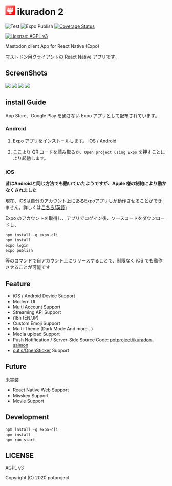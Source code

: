 # <img width="30" heigth="30" src="https://github.com/potproject/ikuradon/blob/master/assets/image/icon250.png?raw=true"> ikuradon 2

![Test](https://github.com/potproject/ikuradon/workflows/Test/badge.svg?branch=master)
![Expo Publish](https://github.com/potproject/ikuradon/workflows/Expo%20Publish/badge.svg?branch=master)
[![Coverage Status](https://coveralls.io/repos/github/potproject/ikuradon/badge.svg?branch=master)](https://coveralls.io/github/potproject/ikuradon?branch=master)

[![License: AGPL v3](https://img.shields.io/badge/License-AGPL%20v3-blue.svg)](https://www.gnu.org/licenses/agpl-3.0)

Mastodon client App for React Native (Expo)

マストドン用クライアントの React Native アプリです。

## ScreenShots


<img width="180" heigth="360" src="https://github.com/potproject/ikuradon/blob/master/screenshots/ios_timeline.jpg?raw=true"> <img width="180" heigth="360" src="https://github.com/potproject/ikuradon/blob/master/screenshots/ios_notifications.jpg?raw=true"> <img width="180" heigth="360" src="https://github.com/potproject/ikuradon/blob/master/screenshots/ios_toot.jpg?raw=true"> <img width="180" heigth="360" src="https://github.com/potproject/ikuradon/blob/master/screenshots/ios_drawer.jpg?raw=true">

## install Guide

App Store、Google Play を通さない Expo アプリとして配布されています。

### Android

1. Expo アプリをインストールします。
   [iOS](https://apps.apple.com/app/apple-store/id982107779) / [Android](https://play.google.com/store/apps/details?id=host.exp.exponent)

2. [ここ](https://expo.io/@potpro/potproject-ikuradon)より QR コードを読み取るか、`Open project using Expo` を押すことにより起動します。

### iOS

__昔はAndroidと同じ方法でも動いていたようですが、Apple 様の制約により動かなくされました__

現在、iOSは自分のアカウント上にあるExpoアプリしか動作させることができません。詳しくは[こちら(英語)](https://blog.expo.io/upcoming-limitations-to-ios-expo-client-8076d01aee1a)

Expo のアカウントを取得し、アプリでログイン後、ソースコードをダウンロードし、

```
npm install -g expo-cli
npm install
expo login
expo publish
```

等のコマンドで自アカウント上にリリースすることで、制限なく iOS でも動作させることが可能です

## Feature

-   iOS / Android Device Support
-   Modern UI
-   Multi Account Support
-   Streaming API Support
-   i18n (EN/JP)
-   Custom Emoji Support
-   Multi Theme (Dark Mode And more...)
-   Media upload Support
-   Push Notification / Server-Side Source Code: [potproject/ikuradon-salmon](https://github.com/potproject/ikuradon-salmon)
-   [cutls/OpenSticker](https://github.com/cutls/OpenSticker) Support

## Future

未実装

-   React Native Web Support
-   Misskey Support
-   Movie Support

## Development

```
npm install -g expo-cli
npm install
npm run start
```

## LICENSE

AGPL v3

Copyright (C) 2020 potproject
